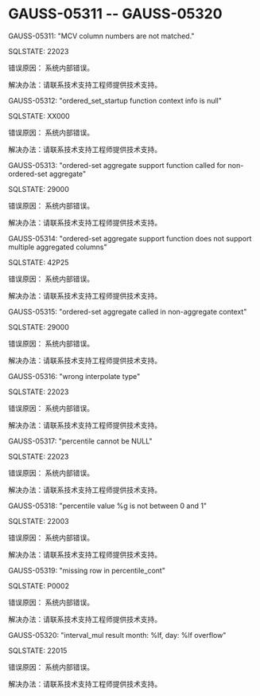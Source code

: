 # GAUSS-05311 -- GAUSS-05320

GAUSS-05311: "MCV column numbers are not matched."

SQLSTATE: 22023

错误原因： 系统内部错误。

解决办法：请联系技术支持工程师提供技术支持。

GAUSS-05312: "ordered\_set\_startup function context info is null"

SQLSTATE: XX000

错误原因： 系统内部错误。

解决办法：请联系技术支持工程师提供技术支持。

GAUSS-05313: "ordered-set aggregate support function called for non-ordered-set aggregate"

SQLSTATE: 29000

错误原因： 系统内部错误。

解决办法：请联系技术支持工程师提供技术支持。

GAUSS-05314: "ordered-set aggregate support function does not support multiple aggregated columns"

SQLSTATE: 42P25

错误原因： 系统内部错误。

解决办法：请联系技术支持工程师提供技术支持。

GAUSS-05315: "ordered-set aggregate called in non-aggregate context"

SQLSTATE: 29000

错误原因： 系统内部错误。

解决办法：请联系技术支持工程师提供技术支持。

GAUSS-05316: "wrong interpolate type"

SQLSTATE: 22023

错误原因： 系统内部错误。

解决办法：请联系技术支持工程师提供技术支持。

GAUSS-05317: "percentile cannot be NULL"

SQLSTATE: 22023

错误原因： 系统内部错误。

解决办法：请联系技术支持工程师提供技术支持。

GAUSS-05318: "percentile value %g is not between 0 and 1"

SQLSTATE: 22003

错误原因： 系统内部错误。

解决办法：请联系技术支持工程师提供技术支持。

GAUSS-05319: "missing row in percentile\_cont"

SQLSTATE: P0002

错误原因： 系统内部错误。

解决办法：请联系技术支持工程师提供技术支持。

GAUSS-05320: "interval\_mul result month: %lf, day: %lf overflow"

SQLSTATE: 22015

错误原因： 系统内部错误。

解决办法：请联系技术支持工程师提供技术支持。

